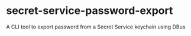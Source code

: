 # secret-service-password-export
A CLI tool to export password from a Secret Service keychain using DBus
